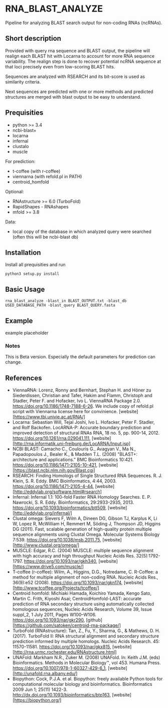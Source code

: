 # RNA_BLAST_ANALYZE
Pipeline for analyzing BLAST search output for non-coding RNAs (ncRNAs).

## Short description
Provided with query rna sequence and BLAST output, the pipeline will
 realign each BLAST hit with Locarna to account for more RNA sequence
 variability. The realign step is done to recover potential ncRNA
 sequence at that loci precisely even from low-scoring BLAST hits.

Sequences are analyzed with RSEARCH and its bit-score is used as
 similarity criteria.

Next sequences are predicted with one or more methods and predicted
 structures are merged with blast output to be easy to understand.

## Prequisities
* python >= 3.4
* ncbi-blast+
* locarna
* infernal
* clustalo
* muscle

For prediction:
* t-coffee (with r-coffee)
* viennarna (with refold.pl in PATH)
* centroid_homfold

Optional:
* RNAstructure >= 6.0 (TurboFold)
* RapidShapes - RNAshapes
* mfold >= 3.8

Data:
* local copy of the database in which analyzed query were searched
(often this will be ncbi-blast db)

## Installation
Install all prequisities and run
```
python3 setup.py install
```


## Basic Usage
```
rna_blast_analyze -blast_in BLAST_OUTPUT.txt -blast_db USED_DATABASE_PATH -blast_query BLAST_QUERY.fasta
```

## Example
example placeholder

### Notes
This is Beta version. Especially the default parameters for prediction can change.

## References
- ViennaRNA: Lorenz, Ronny and Bernhart, Stephan H. and Höner zu Siederdissen, Christian and Tafer, Hakim and Flamm, Christoph and Stadler, Peter F. and Hofacker, Ivo L.
 ViennaRNA Package 2.0. <https://doi.org/10.1186/1748-7188-6-26>.
 We include copy of refold.pl script with Viennarna license here for convinience. [website][https://www.tbi.univie.ac.at/RNA/]
- Locarna: Sebastian Will, Tejal Joshi, Ivo L. Hofacker, Peter F. Stadler, and Rolf Backofen.
LocARNA-P: Accurate boundary prediction and improved detection of structural RNAs
RNA, 18 no. 5, pp. 900-14, 2012. <https://doi.org/10.1261/rna.029041.111>, [website][http://rna.informatik.uni-freiburg.de/LocARNA/Input.jsp]
- NCBI BLAST: Camacho C., Coulouris G., Avagyan V., Ma N., Papadopoulos J., Bealer K., & Madden T.L. (2008)
 "BLAST+: architecture and applications." BMC Bioinformatics 10:421. <https://doi.org/10.1186/1471-2105-10-421>, [website][https://blast.ncbi.nlm.nih.gov/Blast.cgi]
- RSEARCH: Finding Homologs of Single Structured RNA Sequences.
 R. J. Klein, S. R. Eddy. BMC Bioinformatics, 4:44, 2003. <https://doi.org/10.1186/1471-2105-4-44>, [website][http://eddylab.org/software.html#rsearch]
- Infernal: Infernal 1.1: 100-fold Faster RNA Homology Searches.
 E. P. Nawrocki, S. R. Eddy. Bioinformatics, 29:2933-2935, 2013. <https://doi.org/10.1093/bioinformatics/btt509>, [website][http://eddylab.org/infernal/]
- Clustal omega: Sievers F, Wilm A, Dineen DG, Gibson TJ, Karplus K, Li W, Lopez R, McWilliam H, Remmert M, Söding J, Thompson JD, Higgins DG (2011).
 Fast, scalable generation of high-quality protein multiple sequence alignments using Clustal Omega.
  Molecular Systems Biology 7:539. <https://doi.org/10.1038/msb.2011.75>, [website][http://www.clustal.org/omega/]
- MUSCLE: Edgar, R.C. (2004) MUSCLE: multiple sequence alignment with high accuracy and high throughput
 Nucleic Acids Res. 32(5):1792-1797. <https://doi.org/10.1093/nar/gkh340>, [website][https://www.drive5.com/muscle/]
- T-coffee (r-coffee): Wilm, A., Higgins, D.G., Notredame, C.
 R-Coffee: a method for multiple alignment of non-coding RNA.
  Nucleic Acids Res., 36(9):e52 (2008). <https://doi.org/10.1093/nar/gkn174>, [website][http://www.tcoffee.org/Projects/tcoffee/]
- Centroid homfold: Michiaki Hamada, Koichiro Yamada, Kengo Sato, Martin C. Frith, Kiyoshi Asai;
 CentroidHomfold-LAST: accurate prediction of RNA secondary structure using automatically collected homologous sequences,
 Nucleic Acids Research, Volume 39, Issue suppl_2, 1 July 2011, Pages W100–W106.
  <https://doi.org/10.1093/nar/gkr290>, [github][https://github.com/satoken/centroid-rna-package/]
- TurboFold (RNAstructure): Tan, Z., Fu, Y., Sharma, G., & Mathews, D. H. (2017).
 TurboFold II: RNA structural alignment and secondary structure prediction informed by multiple homologs.
  Nucleic Acids Research. 45: 11570-11581. <https://doi.org/10.1093/nar/gkx815>, [website][http://rna.urmc.rochester.edu/RNAstructure.html]
- UNAFold: Markham N.R., Zuker M. (2008) UNAFold. In: Keith J.M. (eds) Bioinformatics.
 Methods in Molecular Biology™, vol 453. Humana Press. <https://doi.org/10.1007/978-1-60327-429-6_1>, [website][http://unafold.rna.albany.edu/]
- Biopython: Cock, P.J.A. et al. Biopython: freely available Python tools for computational molecular biology and bioinformatics.
 Bioinformatics 2009 Jun 1; 25(11) 1422-3. <http://dx.doi.org/10.1093/bioinformatics/btp163>, [website][https://biopython.org/]